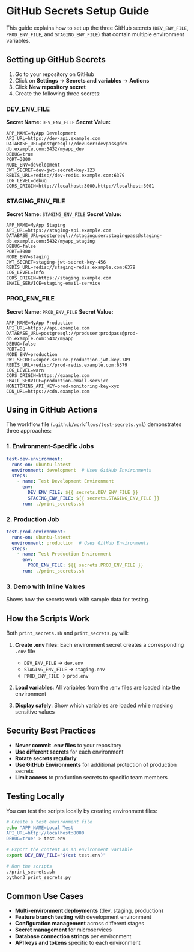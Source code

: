 # GitHub Secrets Setup Guide

This guide explains how to set up the three GitHub secrets (`DEV_ENV_FILE`, `PROD_ENV_FILE`, and `STAGING_ENV_FILE`) that contain multiple environment variables.

## Setting up GitHub Secrets

1. Go to your repository on GitHub
2. Click on **Settings** → **Secrets and variables** → **Actions**
3. Click **New repository secret**
4. Create the following three secrets:

### DEV_ENV_FILE
**Secret Name:** `DEV_ENV_FILE`
**Secret Value:**
```
APP_NAME=MyApp Development
API_URL=https://dev-api.example.com
DATABASE_URL=postgresql://devuser:devpass@dev-db.example.com:5432/myapp_dev
DEBUG=true
PORT=3000
NODE_ENV=development
JWT_SECRET=dev-jwt-secret-key-123
REDIS_URL=redis://dev-redis.example.com:6379
LOG_LEVEL=debug
CORS_ORIGIN=http://localhost:3000,http://localhost:3001
```

### STAGING_ENV_FILE
**Secret Name:** `STAGING_ENV_FILE`
**Secret Value:**
```
APP_NAME=MyApp Staging
API_URL=https://staging-api.example.com
DATABASE_URL=postgresql://staginguser:stagingpass@staging-db.example.com:5432/myapp_staging
DEBUG=false
PORT=3000
NODE_ENV=staging
JWT_SECRET=staging-jwt-secret-key-456
REDIS_URL=redis://staging-redis.example.com:6379
LOG_LEVEL=info
CORS_ORIGIN=https://staging.example.com
EMAIL_SERVICE=staging-email-service
```

### PROD_ENV_FILE
**Secret Name:** `PROD_ENV_FILE`
**Secret Value:**
```
APP_NAME=MyApp Production
API_URL=https://api.example.com
DATABASE_URL=postgresql://produser:prodpass@prod-db.example.com:5432/myapp
DEBUG=false
PORT=80
NODE_ENV=production
JWT_SECRET=super-secure-production-jwt-key-789
REDIS_URL=redis://prod-redis.example.com:6379
LOG_LEVEL=warn
CORS_ORIGIN=https://example.com
EMAIL_SERVICE=production-email-service
MONITORING_API_KEY=prod-monitoring-key-xyz
CDN_URL=https://cdn.example.com
```

## Using in GitHub Actions

The workflow file (`.github/workflows/test-secrets.yml`) demonstrates three approaches:

### 1. Environment-Specific Jobs
```yaml
test-dev-environment:
  runs-on: ubuntu-latest
  environment: development  # Uses GitHub Environments
  steps:
    - name: Test Development Environment
      env:
        DEV_ENV_FILE: ${{ secrets.DEV_ENV_FILE }}
        STAGING_ENV_FILE: ${{ secrets.STAGING_ENV_FILE }}
      run: ./print_secrets.sh
```

### 2. Production Job
```yaml
test-prod-environment:
  runs-on: ubuntu-latest
  environment: production  # Uses GitHub Environments
  steps:
    - name: Test Production Environment
      env:
        PROD_ENV_FILE: ${{ secrets.PROD_ENV_FILE }}
      run: ./print_secrets.sh
```

### 3. Demo with Inline Values
Shows how the secrets work with sample data for testing.

## How the Scripts Work

Both `print_secrets.sh` and `print_secrets.py` will:

1. **Create .env files**: Each environment secret creates a corresponding `.env` file
   - `DEV_ENV_FILE` → `dev.env`
   - `STAGING_ENV_FILE` → `staging.env`
   - `PROD_ENV_FILE` → `prod.env`

2. **Load variables**: All variables from the .env files are loaded into the environment

3. **Display safely**: Show which variables are loaded while masking sensitive values

## Security Best Practices

- **Never commit .env files** to your repository
- **Use different secrets** for each environment
- **Rotate secrets regularly**
- **Use GitHub Environments** for additional protection of production secrets
- **Limit access** to production secrets to specific team members

## Testing Locally

You can test the scripts locally by creating environment files:

```bash
# Create a test environment file
echo "APP_NAME=Local Test
API_URL=http://localhost:8000
DEBUG=true" > test.env

# Export the content as an environment variable
export DEV_ENV_FILE="$(cat test.env)"

# Run the scripts
./print_secrets.sh
python3 print_secrets.py
```

## Common Use Cases

- **Multi-environment deployments** (dev, staging, production)
- **Feature branch testing** with development environment
- **Configuration management** across different stages
- **Secret management** for microservices
- **Database connection strings** per environment
- **API keys and tokens** specific to each environment 
